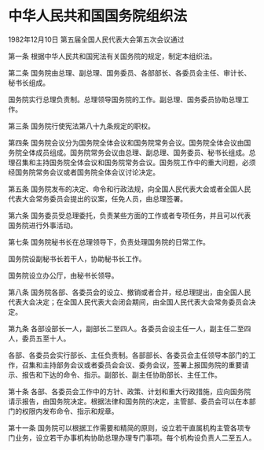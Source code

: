 # 中华人民共和国国务院组织法

1982年12月10日 第五届全国人民代表大会第五次会议通过

<!-- INFO END -->

第一条 根据中华人民共和国宪法有关国务院的规定，制定本组织法。

第二条 国务院由总理、副总理、国务委员、各部部长、各委员会主任、审计长、秘书长组成。

国务院实行总理负责制。总理领导国务院的工作。副总理、国务委员协助总理工作。

第三条 国务院行使宪法第八十九条规定的职权。

第四条 国务院会议分为国务院全体会议和国务院常务会议。国务院全体会议由国务院全体成员组成。国务院常务会议由总理、副总理、国务委员、秘书长组成。总理召集和主持国务院全体会议和国务院常务会议。国务院工作中的重大问题，必须经国务院常务会议或者国务院全体会议讨论决定。

第五条 国务院发布的决定、命令和行政法规，向全国人民代表大会或者全国人民代表大会常务委员会提出的议案，任免人员，由总理签署。

第六条 国务委员受总理委托，负责某些方面的工作或者专项任务，并且可以代表国务院进行外事活动。

第七条 国务院秘书长在总理领导下，负责处理国务院的日常工作。

国务院设副秘书长若干人，协助秘书长工作。

国务院设立办公厅，由秘书长领导。

第八条 国务院各部、各委员会的设立、撤销或者合并，经总理提出，由全国人民代表大会决定；在全国人民代表大会闭会期间，由全国人民代表大会常务委员会决定。

第九条 各部设部长一人，副部长二至四人。各委员会设主任一人，副主任二至四人，委员五至十人。

各部、各委员会实行部长、主任负责制。各部部长、各委员会主任领导本部门的工作，召集和主持部务会议或者委员会会议、委务会议，签署上报国务院的重要请示、报告和下达的命令、指示。副部长、副主任协助部长、主任工作。

第十条 各部、各委员会工作中的方针、政策、计划和重大行政措施，应向国务院请示报告，由国务院决定。根据法律和国务院的决定，主管部、委员会可以在本部门的权限内发布命令、指示和规章。

第十一条 国务院可以根据工作需要和精简的原则，设立若干直属机构主管各项专门业务，设立若干办事机构协助总理办理专门事项。每个机构设负责人二至五人。

